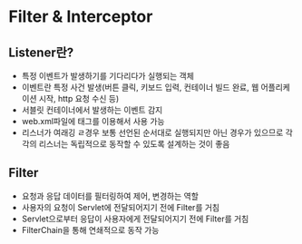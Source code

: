 # Filter & Interceptor

## Listener란?
* 특정 이벤트가 발생하기를 기다리다가 실행되는 객체
* 이벤트란 특정 사건 발생(버튼 클릭, 키보드 입력, 컨테이너 빌드 완료, 웹 어플리케이션 시작, http 요청 수신 등)
* 서블릿 컨테이너에서 발생하는 이벤트 감지
* web.xml파일에 <listenr>태그를 이용해서 사용 가능
* 리스너가 여래깅 ㄹ경우 보통 선언된 순서대로 실행되지만 아닌 경우가 있으므로 각각의 리스너는 독립적으로 동작할 수 있도록 설계하는 것이 좋음

## Filter
* 요청과 응답 데이터를 필터링하여 제어, 변경하는 역할
* 사용자의 요청이 Servlet에 전달되어지기 전에 Filter를 거침
* Servlet으로부터 응답이 사용자에게 전달되어지기 전에 Filter를 거침
* FilterChain을 통해 연쇄적으로 동작 가능